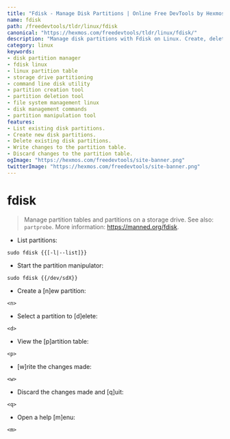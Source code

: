 ```yaml
---
title: "Fdisk - Manage Disk Partitions | Online Free DevTools by Hexmos"
name: fdisk
path: /freedevtools/tldr/linux/fdisk
canonical: "https://hexmos.com/freedevtools/tldr/linux/fdisk/"
description: "Manage disk partitions with Fdisk on Linux. Create, delete, and view partition tables with this command-line tool. Free online tool, no registration required."
category: linux
keywords:
- disk partition manager
- fdisk linux
- linux partition table
- storage drive partitioning
- command line disk utility
- partition creation tool
- partition deletion tool
- file system management linux
- disk management commands
- partition manipulation tool
features:
- List existing disk partitions.
- Create new disk partitions.
- Delete existing disk partitions.
- Write changes to the partition table.
- Discard changes to the partition table.
ogImage: "https://hexmos.com/freedevtools/site-banner.png"
twitterImage: "https://hexmos.com/freedevtools/site-banner.png"
---
```


# fdisk

> Manage partition tables and partitions on a storage drive.
> See also: `partprobe`.
> More information: <https://manned.org/fdisk>.

- List partitions:

`sudo fdisk {{[-l|--list]}}`

- Start the partition manipulator:

`sudo fdisk {{/dev/sdX}}`

- Create a [n]ew partition:

`<n>`

- Select a partition to [d]elete:

`<d>`

- View the [p]artition table:

`<p>`

- [w]rite the changes made:

`<w>`

- Discard the changes made and [q]uit:

`<q>`

- Open a help [m]enu:

`<m>`
